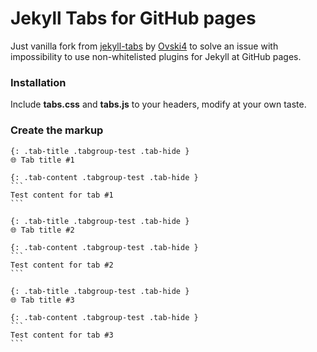 # Jekyll Tabs for GitHub pages

Just vanilla fork from [jekyll-tabs](https://github.com/Ovski4/jekyll-tabs) by [Ovski4](https://github.com/Ovski4) to
solve an issue with impossibility to use non-whitelisted plugins for Jekyll at GitHub pages.

### Installation

Include **tabs.css** and **tabs.js** to your headers, modify at your own taste.

### Create the markup

````
{: .tab-title .tabgroup-test .tab-hide }
🌐 Tab title #1

{: .tab-content .tabgroup-test .tab-hide }
```
Test content for tab #1
```

{: .tab-title .tabgroup-test .tab-hide }
🌐 Tab title #2

{: .tab-content .tabgroup-test .tab-hide }
```
Test content for tab #2
```

{: .tab-title .tabgroup-test .tab-hide }
🌐 Tab title #3

{: .tab-content .tabgroup-test .tab-hide }
```
Test content for tab #3
```
````

